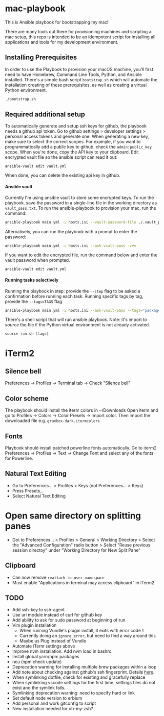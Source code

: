 # mac-playbook

This is Ansible playbook for bootstrapping my mac!

There are many tools out there for provisioning machines and scripting a mac
setup, this repo is intended to be an idempotent script for installing all
applications and tools for my development environment.

## Installing Prerequisites

In order to use the Playbook to provision your macOS machine, you'll first need
to have Homebrew, Command Line Tools, Python, and Ansible installed. There's a
simple bash script `bootstrap.sh` which will automate the installation creating
of these prerequisites, as well as creating a virtual Python environment.

```bash
./bootstrap.sh
```

## Required additional setup

To automatically generate and setup ssh keys for github, the playbook needs a
github api token. Go to github settings > developer settings > personal access
tokens and generate one. When generating a new key, make sure to select the
correct scopes. For example, if you want to programmatically add a public key to
github, check the `admin:public_key` scope. When you're done, copy the API key
to your clipboard.  Edit encrypted vault file so the ansible script can read it
out:

```
ansible-vault edit vault.yml
```
When done, you can delete the existing api key in github.

#### Ansible vault

Currently I'm using ansible vault to store some encrypted keys. To run the
playbook, save the password in a single-line file in the working directory as
`vault_pass.txt`.  To run the ansible-playbook to provision your mac, run the
command:

```bash
ansible-playbook main.yml -i hosts.ini --vault-password-file ./.vault_pass.txt -vvv
```

Alternatively, you can run the playbook with a prompt to enter the password:

```bash
ansible-playbook main.yml -i hosts.ini --ask-vault-pass -vvv
```

If you want to edit the encrypted file, run the command below and enter the
vault password when prompted.

```
ansible-vault edit vault.yml
```

#### Running tasks selectively

Running the playbook in step: provide the `--step` flag to be asked a
confirmation before running each task.
Running specific tags by tag, provide the `--tags=TAGS` flag

```bash
ansible-playbook main.yml -i hosts.ini --ask-vault-pass --tags="packages, brew" --step
```

There's a shell script that will run ansible playbook. Note: It's import to
_source_ the file if the Python virtual environment is not already activated. 

```
source run.sh [tags]
```

# iTerm2

## Silence bell
Preferences -> Profiles -> Terminal tab -> Check "Silence bell"

## Color scheme
The playbook should install the iterm colors in ~/Downloads
Open iterm and go to Profiles -> Colors -> Color Presets -> import color.
Then import the downloaded file e.g. `gruvbox-dark.itermcolors`

## Fonts
Playbook should install patched powerline fonts automatically. Go to iterm2
Preferences -> Profiles -> Text -> Change Font and select any of the fonts
for Powerline.

## Natural Text Editing

- Go to Preferences... > Profiles > Keys (not Preferences... > Keys)
- Press Presets...
- Select Natural Text Editing

# Open same directory on splitting panes

- Got to Preferences... > Profiles > General > Working Directory > Select the
  "Advanced Configuration" radio button > Select "Reuse previous session
directoy" under "Working Directory for New Split Pane"

## Clipboard
* Can now remove `reattach-to-user-namespace`
* Must enable "Applications in terminal may access clipboard" in iTerm2

## TODO
* Add ssh-key to ssh-agent
* Use uri module instead of curl for github key
* Add ability to ask for sudo password at beginning of run
* Vim plugin installation
  * When running Vundle's plugin install, it exits with error code 1
  * Currently doing an `ignore_error`, but need to find a way around this
  * Maybe us Plug instead of Vundle
* Automate iTerm settings above
* Improve nvm installation. Add nvm load in bashrc.
* Install global yarn/npm packages
* ncu (npm check update)
* Deprecation warning for installing multiple brew packages within a loop
* Add note about checking against github's ssh fingerprint. Details [here](https://help.github.com/en/github/authenticating-to-github/githubs-ssh-key-fingerprints).
* When symlinking dotfile, check for existing and gracefully replace
* When symlinking vscode settings for the first time, settings files do not exist and the symlink fails.
* Symlinking deprecation warning: need to specify hard or link
* Set default node version to erbium
* Add personal and work gitconfig to script
* New installation needed for oh-my-zsh?
